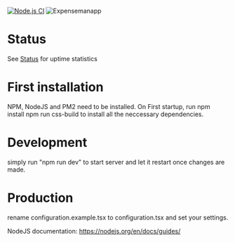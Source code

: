 [![Node.js CI](https://github.com/BlueMoonDevelopment/ExpenseMan-web/actions/workflows/node.js.yml/badge.svg?branch=main)](https://github.com/BlueMoonDevelopment/ExpenseMan-web/actions/workflows/node.js.yml) ![Expensemanapp](https://cronitor.io/badges/DKXIei/production/QInGYTUwemwAcsXVREMF7N17HC4.svg)

# Status

See [Status](https://expenseman.cronitorstatus.com/) for uptime statistics

# First installation

NPM, NodeJS and PM2 need to be installed.
On First startup, run
npm install
npm run css-build
to install all the neccessary dependencies.

# Development

simply run "npm run dev" to start server and let it restart once changes are made.

# Production
rename configuration.example.tsx to configuration.tsx and set your settings.

NodeJS documentation: https://nodejs.org/en/docs/guides/